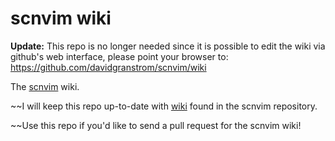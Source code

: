 # scnvim wiki

**Update:** This repo is no longer needed since it is possible to edit the wiki via github's web interface, please point your browser to: https://github.com/davidgranstrom/scnvim/wiki

The [scnvim](https://github.com/davidgranstrom/scnvim) wiki.

~~I will keep this repo up-to-date with [wiki](https://github.com/davidgranstrom/scnvim/wiki) found in the scnvim repository.

~~Use this repo if you'd like to send a pull request for the scnvim wiki!
